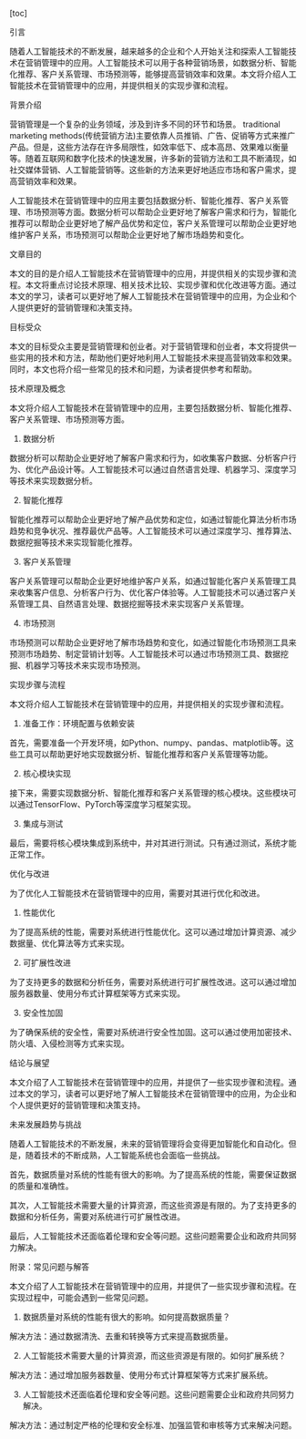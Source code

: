 
[toc]                    
                
                
引言

随着人工智能技术的不断发展，越来越多的企业和个人开始关注和探索人工智能技术在营销管理中的应用。人工智能技术可以用于各种营销场景，如数据分析、智能化推荐、客户关系管理、市场预测等，能够提高营销效率和效果。本文将介绍人工智能技术在营销管理中的应用，并提供相关的实现步骤和流程。

背景介绍

营销管理是一个复杂的业务领域，涉及到许多不同的环节和场景。 traditional marketing methods(传统营销方法)主要依靠人员推销、广告、促销等方式来推广产品。但是，这些方法存在许多局限性，如效率低下、成本高昂、效果难以衡量等。随着互联网和数字化技术的快速发展，许多新的营销方法和工具不断涌现，如社交媒体营销、人工智能营销等。这些新的方法来更好地适应市场和客户需求，提高营销效率和效果。

人工智能技术在营销管理中的应用主要包括数据分析、智能化推荐、客户关系管理、市场预测等方面。数据分析可以帮助企业更好地了解客户需求和行为，智能化推荐可以帮助企业更好地了解产品优势和定位，客户关系管理可以帮助企业更好地维护客户关系，市场预测可以帮助企业更好地了解市场趋势和变化。

文章目的

本文的目的是介绍人工智能技术在营销管理中的应用，并提供相关的实现步骤和流程。本文将重点讨论技术原理、相关技术比较、实现步骤和优化改进等方面。通过本文的学习，读者可以更好地了解人工智能技术在营销管理中的应用，为企业和个人提供更好的营销管理和决策支持。

目标受众

本文的目标受众主要是营销管理和创业者。对于营销管理和创业者，本文将提供一些实用的技术和方法，帮助他们更好地利用人工智能技术来提高营销效率和效果。同时，本文也将介绍一些常见的技术和问题，为读者提供参考和帮助。

技术原理及概念

本文将介绍人工智能技术在营销管理中的应用，主要包括数据分析、智能化推荐、客户关系管理、市场预测等方面。

1. 数据分析

数据分析可以帮助企业更好地了解客户需求和行为，如收集客户数据、分析客户行为、优化产品设计等。人工智能技术可以通过自然语言处理、机器学习、深度学习等技术来实现数据分析。

2. 智能化推荐

智能化推荐可以帮助企业更好地了解产品优势和定位，如通过智能化算法分析市场趋势和竞争状况、推荐最优产品等。人工智能技术可以通过深度学习、推荐算法、数据挖掘等技术来实现智能化推荐。

3. 客户关系管理

客户关系管理可以帮助企业更好地维护客户关系，如通过智能化客户关系管理工具来收集客户信息、分析客户行为、优化客户体验等。人工智能技术可以通过客户关系管理工具、自然语言处理、数据挖掘等技术来实现客户关系管理。

4. 市场预测

市场预测可以帮助企业更好地了解市场趋势和变化，如通过智能化市场预测工具来预测市场趋势、制定营销计划等。人工智能技术可以通过市场预测工具、数据挖掘、机器学习等技术来实现市场预测。

实现步骤与流程

本文将介绍人工智能技术在营销管理中的应用，并提供相关的实现步骤和流程。

1. 准备工作：环境配置与依赖安装

首先，需要准备一个开发环境，如Python、numpy、pandas、matplotlib等。这些工具可以帮助更好地实现数据分析、智能化推荐和客户关系管理等功能。

2. 核心模块实现

接下来，需要实现数据分析、智能化推荐和客户关系管理的核心模块。这些模块可以通过TensorFlow、PyTorch等深度学习框架实现。

3. 集成与测试

最后，需要将核心模块集成到系统中，并对其进行测试。只有通过测试，系统才能正常工作。

优化与改进

为了优化人工智能技术在营销管理中的应用，需要对其进行优化和改进。

1. 性能优化

为了提高系统的性能，需要对系统进行性能优化。这可以通过增加计算资源、减少数据量、优化算法等方式来实现。

2. 可扩展性改进

为了支持更多的数据和分析任务，需要对系统进行可扩展性改进。这可以通过增加服务器数量、使用分布式计算框架等方式来实现。

3. 安全性加固

为了确保系统的安全性，需要对系统进行安全性加固。这可以通过使用加密技术、防火墙、入侵检测等方式来实现。

结论与展望

本文介绍了人工智能技术在营销管理中的应用，并提供了一些实现步骤和流程。通过本文的学习，读者可以更好地了解人工智能技术在营销管理中的应用，为企业和个人提供更好的营销管理和决策支持。

未来发展趋势与挑战

随着人工智能技术的不断发展，未来的营销管理将会变得更加智能化和自动化。但是，随着技术的不断成熟，人工智能系统也会面临一些挑战。

首先，数据质量对系统的性能有很大的影响。为了提高系统的性能，需要保证数据的质量和准确性。

其次，人工智能技术需要大量的计算资源，而这些资源是有限的。为了支持更多的数据和分析任务，需要对系统进行可扩展性改进。

最后，人工智能技术还面临着伦理和安全等问题。这些问题需要企业和政府共同努力解决。

附录：常见问题与解答

本文介绍了人工智能技术在营销管理中的应用，并提供了一些实现步骤和流程。在实现过程中，可能会遇到一些常见问题。

1. 数据质量对系统的性能有很大的影响。如何提高数据质量？

解决方法：通过数据清洗、去重和转换等方式来提高数据质量。

2. 人工智能技术需要大量的计算资源，而这些资源是有限的。如何扩展系统？

解决方法：通过增加服务器数量、使用分布式计算框架等方式来扩展系统。

3. 人工智能技术还面临着伦理和安全等问题。这些问题需要企业和政府共同努力解决。

解决方法：通过制定严格的伦理和安全标准、加强监管和审核等方式来解决问题。

